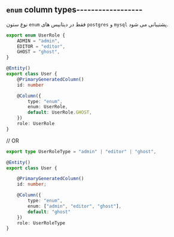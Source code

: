 ## `enum` column types------------------

نوع ستون `enum` فقط در دیتابیس های `postgres` و `mysql` پشتیبانی می شود.

```ts
export enum UserRole {
    ADMIN = "admin",
    EDITOR = "editor",
    GHOST = "ghost",
}

@Entity()
export class User {
    @PrimaryGeneratedColumn()
    id: number

    @Column({
        type: "enum",
        enum: UserRole,
        default: UserRole.GHOST,
    })
    role: UserRole
}
```

// OR

```ts
export type UserRoleType = "admin" | "editor" | "ghost",

@Entity()
export class User {

    @PrimaryGeneratedColumn()
    id: number;

    @Column({
        type: "enum",
        enum: ["admin", "editor", "ghost"],
        default: "ghost"
    })
    role: UserRoleType
}
```


